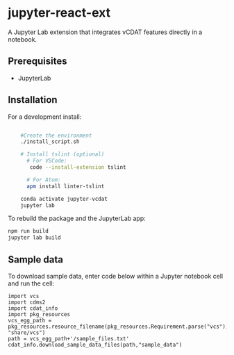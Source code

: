# jupyter-react-ext

A Jupyter Lab extension that integrates vCDAT features directly in a notebook.

## Prerequisites

- JupyterLab

## Installation

For a development install:

```bash

    #Create the environment
    ./install_script.sh

    # Install tslint (optional)
      # For VSCode:
       code --install-extension tslint

      # For Atom:
      apm install linter-tslint

    conda activate jupyter-vcdat
    jupyter lab

```

To rebuild the package and the JupyterLab app:

```bash
npm run build
jupyter lab build
```

## Sample data

To download sample data, enter code below within a Jupyter notebook cell and run the cell:

```
import vcs
import cdms2
import cdat_info
import pkg_resources
vcs_egg_path = pkg_resources.resource_filename(pkg_resources.Requirement.parse("vcs"), "share/vcs")
path = vcs_egg_path+'/sample_files.txt'
cdat_info.download_sample_data_files(path,"sample_data")
```
